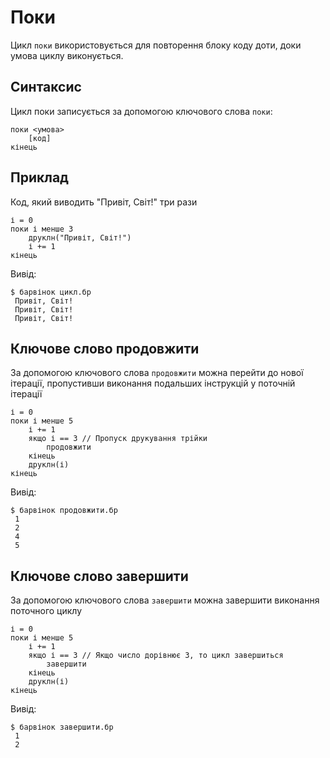 # Поки

Цикл `поки` використовується для повторення блоку коду доти, доки умова циклу виконується.

## Синтаксис

Цикл поки записується за допомогою ключового слова `поки`:

``` linenums="0"
поки <умова>
    [код]
кінець
```

## Приклад

Код, який виводить "Привіт, Світ!" три рази

``` periwinkle linenums="0" title="цикл.бр"
і = 0
поки і менше 3
    друклн("Привіт, Світ!")
    і += 1
кінець
```

Вивід:

``` console linenums="0"
$ барвінок цикл.бр
 Привіт, Світ!
 Привіт, Світ!
 Привіт, Світ!
```

## Ключове слово продовжити

За допомогою ключового слова `продовжити` можна перейти до нової ітерації, пропустивши виконання подальших інструкцій у поточній ітерації

``` periwinkle linenums="0" title="продовжити.бр"
і = 0
поки і менше 5
    і += 1
    якщо і == 3 // Пропуск друкування трійки
        продовжити
    кінець
    друклн(і)
кінець
```

Вивід:

``` console linenums="0"
$ барвінок продовжити.бр
 1
 2
 4
 5
```

## Ключове слово завершити

За допомогою ключового слова `завершити` можна завершити виконання поточного циклу

``` periwinkle linenums="0" title="завершити.бр"
і = 0
поки і менше 5
    і += 1
    якщо і == 3 // Якщо число дорівнює 3, то цикл завершиться
        завершити
    кінець
    друклн(і)
кінець
```

Вивід:

``` console linenums="0"
$ барвінок завершити.бр
 1
 2
```